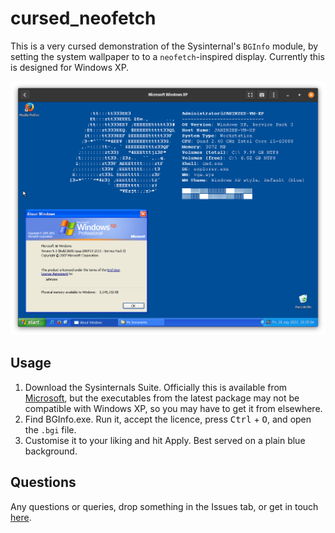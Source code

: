 # cursed_neofetch

This is a very cursed demonstration of the Sysinternal's `BGInfo` module, by setting the system wallpaper to to a `neofetch`-inspired display. Currently this is designed for Windows XP.

![A screenshot of virtual machine running Windows XP, showing the About Windows dialog, and a wallpaper with text resembling that of a neofetch output.](screenshot.png)

## Usage

1. Download the Sysinternals Suite. Officially this is available from [Microsoft](https://docs.microsoft.com/en-us/sysinternals/downloads/), but the executables from the latest package may not be compatible with Windows XP, so you may have to get it from elsewhere.
2. Find BGInfo.exe. Run it, accept the licence, press <kbd>Ctrl</kbd> + <kbd>O</kbd>, and open the `.bgi` file.
3. Customise it to your liking and hit Apply. Best served on a plain blue background.

## Questions

Any questions or queries, drop something in the Issues tab, or get in touch [here](https://jahinzee.github.io/info/contact.html).